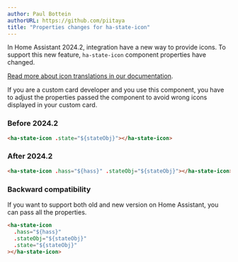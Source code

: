 ```yaml
---
author: Paul Bottein
authorURL: https://github.com/piitaya
title: "Properties changes for ha-state-icon"
---
```


In Home Assistant 2024.2, integration have a new way to provide icons. To support this new feature, `ha-state-icon` component properties have changed.

[Read more about icon translations in our documentation](/docs/core/entity#icons).

If you are a custom card developer and you use this component, you have to adjust the properties passed the component to avoid wrong icons displayed in your custom card.

### Before 2024.2

```html
<ha-state-icon .state="${stateObj}"></ha-state-icon>
```

### After 2024.2

```html
<ha-state-icon .hass="${hass}" .stateObj="${stateObj}"></ha-state-icon>
```

### Backward compatibility

If you want to support both old and new version on Home Assistant, you can pass all the properties.

```html
<ha-state-icon
  .hass="${hass}"
  .stateObj="${stateObj}"
  .state="${stateObj}"
></ha-state-icon>
```
